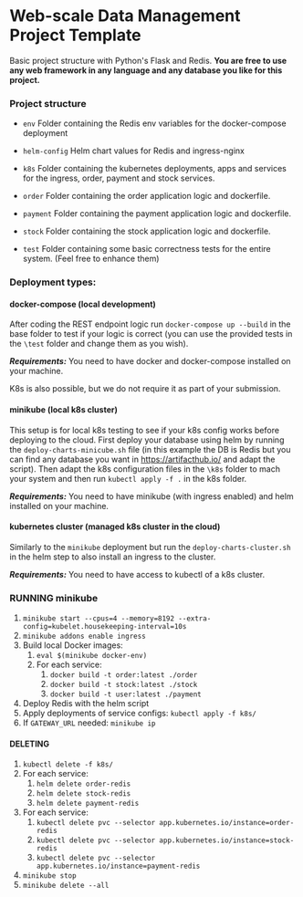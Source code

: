 # Web-scale Data Management Project Template

Basic project structure with Python's Flask and Redis. 
**You are free to use any web framework in any language and any database you like for this project.**

### Project structure

* `env`
    Folder containing the Redis env variables for the docker-compose deployment
    
* `helm-config` 
   Helm chart values for Redis and ingress-nginx
        
* `k8s`
    Folder containing the kubernetes deployments, apps and services for the ingress, order, payment and stock services.
    
* `order`
    Folder containing the order application logic and dockerfile. 
    
* `payment`
    Folder containing the payment application logic and dockerfile. 

* `stock`
    Folder containing the stock application logic and dockerfile. 

* `test`
    Folder containing some basic correctness tests for the entire system. (Feel free to enhance them)

### Deployment types:

#### docker-compose (local development)

After coding the REST endpoint logic run `docker-compose up --build` in the base folder to test if your logic is correct
(you can use the provided tests in the `\test` folder and change them as you wish). 

***Requirements:*** You need to have docker and docker-compose installed on your machine. 

K8s is also possible, but we do not require it as part of your submission. 

#### minikube (local k8s cluster)

This setup is for local k8s testing to see if your k8s config works before deploying to the cloud. 
First deploy your database using helm by running the `deploy-charts-minicube.sh` file (in this example the DB is Redis 
but you can find any database you want in https://artifacthub.io/ and adapt the script). Then adapt the k8s configuration files in the
`\k8s` folder to mach your system and then run `kubectl apply -f .` in the k8s folder. 

***Requirements:*** You need to have minikube (with ingress enabled) and helm installed on your machine.

#### kubernetes cluster (managed k8s cluster in the cloud)

Similarly to the `minikube` deployment but run the `deploy-charts-cluster.sh` in the helm step to also install an ingress to the cluster. 

***Requirements:*** You need to have access to kubectl of a k8s cluster.

### RUNNING minikube
1. `minikube start --cpus=4 --memory=8192 --extra-config=kubelet.housekeeping-interval=10s`
2. `minikube addons enable ingress`
3. Build local Docker images:
   1. `eval $(minikube docker-env)`
   2. For each service: 
      1. `docker build -t order:latest ./order`
      2. `docker build -t stock:latest ./stock`
      3. `docker build -t user:latest ./payment`
4. Deploy Redis with the helm script
5. Apply deployments of service configs: `kubectl apply -f k8s/`
6. If `GATEWAY_URL` needed: `minikube ip`

#### DELETING
1. `kubectl delete -f k8s/`
2. For each service: 
   1. `helm delete order-redis`
   2. `helm delete stock-redis`
   3. `helm delete payment-redis`
3. For each service: 
   1. `kubectl delete pvc --selector app.kubernetes.io/instance=order-redis`
   2. `kubectl delete pvc --selector app.kubernetes.io/instance=stock-redis`
   3. `kubectl delete pvc --selector app.kubernetes.io/instance=payment-redis`
4. `minikube stop`
5. `minikube delete --all`